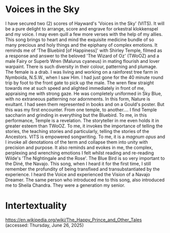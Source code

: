 # Voices in the Sky #

I have secured two (2) scores of Hayward's 'Voices in the Sky' (VITS). It will be a pure delight to arrange, score and engrave for orkestral klokkenspel and my voice. I may even quill a few more verses with the help of my allies. This song brings to heart and mind the exquisite medicine bundle of so many precious and holy things and the epiphany of complex emotions. It reminds me of 'The Bluebird [of Happiness]' with Shirley Temple, filmed as a response and answer to the beloved 'The Wizard of Oz' (TWoOZ) and a male Fairy or Superb Wren (Malurus cyaneus) in mating flourish and lover warpaint. There is such diversity in their colour, patterning and plumage. The female is a drab. I was living and working on a rainforest tree farm in Nymboida, N.S.W., when I saw Him. I had just gone for the 40 minute round trip by foot to the front gate to pick up the male. The wren flew straight towards me at such speed and alighted immediately in front of me, appraising me with strong gaze. He was completely uniformed in Sky Blue, with no extraneous patterning nor adornments. In this form, Nature is exultant. I had seen them represented in books and on a Gould's poster. But this was my first encounter. From one temple, to another.... I find Temple saccharin and grinding in everything but the Bluebird. To me, in this performance, Temple is a revelation. The storyteller in me even holds it in greater esteem than TWoOZ. To me, it invokes the importance of telling the stories, the teaching stories and particularly, telling the stories of the Ancestors. VITS is empowered songwriting. To me, it is a *magnum opus* and I invoke all denotations of the term and collapse them into unity with precision and purpose. It also reminds and evokes in me, the complex, perplexing and wrenching emotions I felt whilst reading and re-reading Wilde's 'The Nightingale and the Rose'. The Blue Bird is so very important to the Diné, the Navajo. This song, when I heard it for the first time, I still remember the profundity of being transfixed and transubstantiated by the experience. I heard the Voice and experienced the Vision of a Navajo Dreamer. The same person who introduced me to this song, also introduced me to Sheila Chandra. They were a generation my senior. 


# Intertextuality #

https://en.wikipedia.org/wiki/The_Happy_Prince_and_Other_Tales (accessed: Thursday, June 26, 2025)

